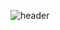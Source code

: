 
![header](https://capsule-render.vercel.app/api?type=Rounded&color=timeGradient&height=300&section=header&text=ChoiMari's-nl-GitHub%20Space&fontSize=90)

